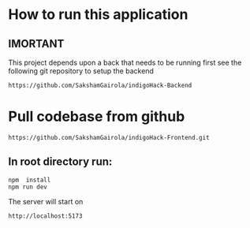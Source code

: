 # How to run this application

## IMORTANT

This project depends upon a back that needs to be running first see the following git repository to setup the backend

`https://github.com/SakshamGairola/indigoHack-Backend`

# Pull codebase from github

`https://github.com/SakshamGairola/indigoHack-Frontend.git`

## In root directory run:

```
npm  install
npm run dev
```

The server will start on

`http://localhost:5173`
